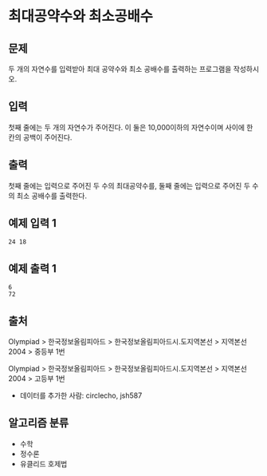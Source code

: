 # 최대공약수와 최소공배수
## 문제
두 개의 자연수를 입력받아 최대 공약수와 최소 공배수를 출력하는 프로그램을 작성하시오.

## 입력
첫째 줄에는 두 개의 자연수가 주어진다. 이 둘은 10,000이하의 자연수이며 사이에 한 칸의 공백이 주어진다.

## 출력
첫째 줄에는 입력으로 주어진 두 수의 최대공약수를, 둘째 줄에는 입력으로 주어진 두 수의 최소 공배수를 출력한다.

## 예제 입력 1 
```
24 18
```
## 예제 출력 1 
```
6
72
```
## 출처
Olympiad > 한국정보올림피아드 > 한국정보올림피아드시․도지역본선 > 지역본선 2004 > 중등부 1번

Olympiad > 한국정보올림피아드 > 한국정보올림피아드시․도지역본선 > 지역본선 2004 > 고등부 1번

* 데이터를 추가한 사람: circlecho, jsh587
## 알고리즘 분류
* 수학
* 정수론
* 유클리드 호제법